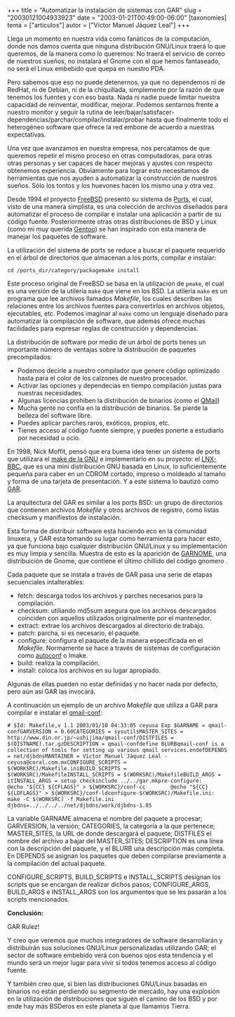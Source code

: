 +++
title = "Automatizar la instalación de sistemas con GAR"
slug = "20030121004933923"
date = "2003-01-21T00:49:00-06:00"
[taxonomies]
tema = ["articulos"]
autor = ["Víctor Manuel Jáquez Leal"]
+++

Llega un momento en nuestra vida como fanáticos de la computación, donde
nos damos cuenta que ninguna distribución GNU/Linux traerá lo que
queremos, de la manera como lo queremos: No traerá el servicio de correo
de nuestros sueños, no instalará el Gnome con el que hemos fantaseado,
no será el Linux embebido que quepa en nuestro PDA.

Pero sabemos que eso no puede detenernos, ya que no dependemos ni de
RedHat, ni de Debian, ni de la chiquillada, simplemente por la razón de
que tenemos los fuentes y con eso basta. Nada ni nadie puede limitar
nuestra capacidad de reinventar, modificar, mejorar. Podemos sentarnos
frente a nuestro monitor y seguir la rutina de
leer/bajar/satisfacer-dependencias/parchar/compilar/instalar/probar
hasta que finalmente todo el heterogéneo software que ofrece la red
embone de acuerdo a nuestras expectativas.

<!-- more -->
Una vez que avanzamos en nuestra empresa, nos percatamos de que queremos
repetir el mismo proceso en otras computadoras, para otras otras
personas y ser capaces de hacer mejoras y ajustes con respecto obtenemos
experiencia. Obviamente para lograr esto necesitamos de herramientas que
nos ayuden a automatizar la construcción de nuestros sueños. Sólo los
tontos y los huevones hacen los mismo una y otra vez.

Desde 1994 el proyecto [FreeBSD](http://www.freebsd.org) presentó su
sistema de
[Ports](http://www.freebsd.org/doc/en_US.ISO8859-1/books/handbook/ports-overview.html),
el cual, visto de una manera simplista, es una colección de archivos
diseñados para automatizar el proceso de compilar e instalar una
aplicación a partir de su código fuente. Posteriormente otras otras
distribuciones de BSD y Linux (como mi muy querida
[Gentoo](http://www.gentoo.org)) se han inspirado con esta manera de
manejar los paquetes de software.

La utilización del sistema de ports se reduce a buscar el paquete
requerido en el árbol de directorios que almacenan a los ports, compilar
e instalar:

    cd /ports_dir/category/packagemake install

Este proceso original de FreeBSD se basa en la utilización de `pmake`,
el cual es una versión de la utilería `make` que viene en los BSD. La
utilería `make` es un programa que lee archivos llamados *Makefile*, los
cuales describen las relaciones entre los archivos fuentes para
convertirlos en archivos objetos, ejecutables, etc. Podemos imaginar al
`make` como un lenguaje diseñado para automatizar la compilación de
software, que además ofrece muchas facilidades para expresar reglas de
construcción y dependencias.

La distribución de software por medio de un árbol de ports tienes un
importante número de ventajas sobre la distribución de paquetes
precompilados:

-   Podemos decirle a nuestro compilador que genere código optimizado
    hasta para el color de los calzones de nuestro procesador.
-   Activar las opciones y dependecias en tiempo compilación justas para
    nuestras necesidades.
-   Algunas licencias prohiben la distribución de binarios (como el
    [QMail](http://www.qmail.org))
-   Mucha gente no confía en la distribución de binarios. Se pierde la
    belleza del software libre.
-   Puedes aplicar parches raros, exóticos, propios, etc.
-   Tienes acceso al código fuente siempre, y puedes ponerte a
    estudiarlo por necesidad u ocio.

En 1998, Nick Moffit, pensó que era buena idea tener un sistema de ports
que utilizara el [make de la
GNU](http://www.gnu.org/manual/make-3.80/html_chapter/make_toc.html) e
implementarlo en su proyecto: el [LNX-BBC](http://www.lnx-bbc.org/), que
es una mini distribución GNU basada en Linux, lo suficientemente pequeña
para caber en un CDROM cortado, impreso o moldeado al tamaño y forma de
una tarjeta de presentación. Y a este sistema lo bautizó como
[GAR](http://www.lnx-bbc.org/garchitecture.html).

La arquitectura del GAR es similar a los ports BSD: un grupo de
directorios que contienen archivos *Makefile* y otros archivos de
registro, como listas checksum y manifiestos de instalación.

Esta forma de distribuir software esta haciendo eco en la comunidad
linuxera, y GAR esta tomando su lugar como herramienta para hacer esto,
ya que funciona bajo cualquier distribución GNU/Linux y su
implementación es muy limpia y sencilla. Muestra de esto es la aparición
de [GARNOME](http://www.gnome.org/~jdub/garnome/), una distribuición de
Gnome, que contiene el último chillido del código gnomero .

Cada paquete que se instala a través de GAR pasa una serie de etapas
secuenciales intalterables:

-   fetch: descarga todos los archivos y parches necesarios para la
    compilación.
-   checksum: utiliando md5sum asegura que los archivos descargados
    coinciden con aquellos utilizados originalmente por el mantenedor.
-   extract: extrae los archivos descargados al directorio de trabajo.
-   patch: parcha, si es necesario, el paquete.
-   configure: configura el paquete de la manera especificada en el
    *Makefile*. Normamente se hace a través de sistemas de configuración
    como
    [autoconf](http://www.gnu.org/manual/autoconf-2.57/html_chapter/autoconf_toc.html)
    o Imake.
-   build: realiza la compilación.
-   install: coloca los archivos en su lugar apropiado.

Algunas de ellas pueden no estar definidas y no hacer nada por defecto,
pero aún así GAR las invocará.

A continuación un ejemplo de un archivo *Makefile* que utiliza a GAR
para compilar e instalar el
[qmail-conf](http://www.din.or.jp/~ushijima/qmail-conf.html):

    # $Id: Makefile,v 1.1 2003/01/10 04:33:05 ceyusa Exp $GARNAME = qmail-confGARVERSION = 0.60CATEGORIES = sysutilsMASTER_SITES = http://www.din.or.jp/~ushijima/qmail-conf/DISTFILES = $(DISTNAME).tar.gzDESCRIPTION = qmail-confdefine BLURBqmail-conf is a collection of tools for setting up various qmail services.endefDEPENDS = net/djbdnsMANTAINER = Víctor Manuel Jáquez Leal -ceyusa@coral.com.mxCONFIGURE_SCRIPTS = $(WORKSRC)/Makefile.iniBUILD_SCRIPTS = $(WORKSRC)/MakefileINSTALL_SCRIPTS = $(WORKSRC)/MakefileBUILD_ARGS = itINSTALL_ARGS = setup checkinclude ../../gar.mkpre-configure:        @echo "${CC} ${CFLAGS}" > ${WORKSRC}/conf-cc        @echo "${CC} ${LDFLAGS}" > ${WORKSRC}/conf-ldconfigure-$(WORKSRC)/Makefile.ini:        make -C $(WORKSRC) -f Makefile.ini djbdns=../../../../net/djbdns/work/djbdns-1.05

La variable GARNAME almacena el nombre del paquete a procesar;
GARVERSION, la versión; CATEGORIES, la categoría a la que pertenece;
MASTER_SITES, la URL de donde descargará el paquete; DISTFILES el nombre
del archivo a bajar del MASTER_SITES; DESCRIPTION es una línea con la
descripción del paquete, y el BLURB una descripción más completa. En
DEPENDS se asignan los paquetes que deben compilarse previamente a la
compilación del actual paquete.

CONFIGURE_SCRIPTS, BUILD_SCRIPTS e INSTALL_SCRIPTS designan los scripts
que se encargan de realizar dichos pasos; CONFIGURE_ARGS, BUILD_ARGS e
INSTALL_ARGS son los argumentos que se les pasarán a los scripts
mencionados.

**Conclusión:**

GAR Rulez!

Y creo que veremos que muchos integradores de software desarrollarán y
distribuirán sus soluciones GNU/Linux personalizadas utilizando GAR; el
sector de software embebido verá con buenos ojos esta tendencia y el
mundo será un mejor lugar para vivir si todos tenemos acceso al código
fuente.

Y también creo que, si bien las distribuciones GNU/Linux basadas en
binarios no están perdiendo su segmento de mercado, hay una explosión en
la utilización de distribuciones que siguen el camino de los BSD y por
ende hay más BSDeros en este planeta al que llamamos Tierra.
